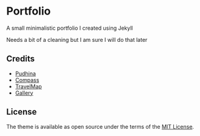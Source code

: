 # Portfolio

A small minimalistic portfolio I created using Jekyll

Needs a bit of a cleaning but I am sure I will do that later

## Credits
- [Pudhina](https://github.com/knhash/Pudhina)
- [Compass](https://github.com/excentris/compass)
- [TravelMap](https://github.com/jekyller/TravelMap)
- [Gallery](https://github.com/michaelx/jekyll-photos)

## License
The theme is available as open source under the terms of the [MIT License](http://opensource.org/licenses/MIT).
